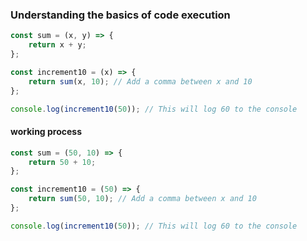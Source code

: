 ### Understanding the basics of code execution
```.js
const sum = (x, y) => {
    return x + y;
};

const increment10 = (x) => {
    return sum(x, 10); // Add a comma between x and 10
};

console.log(increment10(50)); // This will log 60 to the console
```
#### working process 
```.js
const sum = (50, 10) => {
    return 50 + 10;
};

const increment10 = (50) => {
    return sum(50, 10); // Add a comma between x and 10
};

console.log(increment10(50)); // This will log 60 to the console
```
